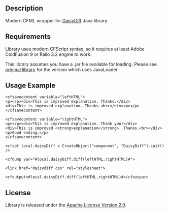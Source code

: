 ## Description

Modern CFML wrapper for [DaisyDiff](http://code.google.com/p/daisydiff/) Java library.

## Requirements

Library uses modern CFScript syntax, so it requires at least Adobe ColdFusion 9 or Railo 3.2 engine to work.

This library assumes you have a .jar file available for loading.
Please see [original library](https://github.com/hammond13/DaisyDiff.cfc) for the version which uses JavaLoader.

## Usage Example

    <cfsavecontent variable="leftHTML">
    <p></p><div>This is improved explanation. Thanks.</div>
    <div>This is improved explanation. Thanks.<br></div><p></p>
    </cfsavecontent>

    <cfsavecontent variable="rightHTML">
    <p></p><div>This is improved explanation. Thank you!</div>
    <div>This is improved <strong>explanation</strong>. Thanks.<br></div>
    <p>Good ending.</p>
    </cfsavecontent>

    <cfset local.daisyDiff = CreateObject("component", "DaisyDiff").init() />

    <cfdump var="#local.daisyDiff.diff(leftHTML,rightHTML)#">

    <link href="daisydiff.css" rel="stylesheet">

    <cfoutput>#local.daisyDiff.diff(leftHTML,rightHTML)#</cfoutput>

## License

Library is released under the [Apache License Version 2.0](http://www.apache.org/licenses/LICENSE-2.0).
